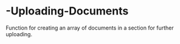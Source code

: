 # -Uploading-Documents
Function for creating an array of documents in a section for further uploading.
